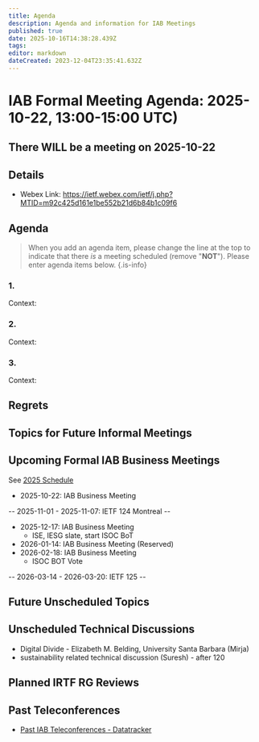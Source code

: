 ```yaml
---
title: Agenda
description: Agenda and information for IAB Meetings
published: true
date: 2025-10-16T14:38:28.439Z
tags: 
editor: markdown
dateCreated: 2023-12-04T23:35:41.632Z
---
```


# IAB Formal Meeting Agenda: 2025-10-22, 13:00-15:00 UTC)

## There WILL be a meeting on 2025-10-22

## Details

* Webex Link: https://ietf.webex.com/ietf/j.php?MTID=m92c425d161e1be552b21d6b84b1c09f6


## Agenda

> When you add an agenda item, please change the line at the top to indicate that there *is* a meeting scheduled (remove "**NOT**"). Please enter agenda items below.
{.is-info}

### 1. 

Context: 

### 2. 

Context: 

### 3. 

Context: 

## Regrets



 


## Topics for Future Informal Meetings



## Upcoming Formal IAB Business Meetings

See [2025 Schedule](https://wiki.ietf.org/group/iab/2025_Schedule)

- 2025-10-22: IAB Business Meeting 

-- 2025-11-01 - 2025-11-07: IETF 124 Montreal --

- 2025-12-17: IAB Business Meeting
    - ISE, IESG slate, start ISOC BoT
- 2026-01-14: IAB Business Meeting (Reserved)
- 2026-02-18: IAB Business Meeting 
    - ISOC BOT Vote
    
-- 2026-03-14 - 2026-03-20: IETF 125 --

## Future Unscheduled Topics 


## Unscheduled Technical Discussions

* Digital Divide - Elizabeth M. Belding, University Santa Barbara (Mirja)
* sustainability related technical discussion (Suresh) - after 120


## Planned IRTF RG Reviews 

## Past Teleconferences 

* [Past IAB Teleconferences - Datatracker](https://datatracker.ietf.org/group/iab/meetings/)


<!--
### Alternate Zoom info:

* [Zoom link](https://ietf.zoom.us/j/2649121587?pwd=dVJXTHRoQ2RqeE5tY2huWFFDdTFpdz09)
* Passcode: 1234
-->
